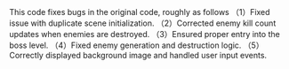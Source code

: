 This code fixes bugs in the original code, roughly as follows
（1）Fixed issue with duplicate scene initialization.
（2）Corrected enemy kill count updates when enemies are destroyed.
（3）Ensured proper entry into the boss level.
（4）Fixed enemy generation and destruction logic.
（5）Correctly displayed background image and handled user input events.

